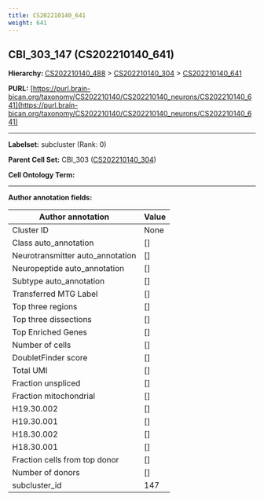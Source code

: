 ```yaml
---
title: CS202210140_641
weight: 641
---
```

## CBI_303_147 (CS202210140_641)
<b>Hierarchy: </b>
[CS202210140_488](../CS202210140_488) >
[CS202210140_304](../CS202210140_304) >
[CS202210140_641](../CS202210140_641)

**PURL:** [https://purl.brain-bican.org/taxonomy/CS202210140/CS202210140_neurons/CS202210140_641](https://purl.brain-bican.org/taxonomy/CS202210140/CS202210140_neurons/CS202210140_641)

---


**Labelset:** subcluster (Rank: 0)

**Parent Cell Set:** CBI_303 ([CS202210140_304](../CS202210140_304))



**Cell Ontology Term:** 

[MARKER GENES.]: #


---

[TRANSFERRED ANNOTATIONS.]: #


[AUTHOR ANNOTATION FIELDS.]: #


**Author annotation fields:**

| Author annotation | Value |
|-------------------|-------|
|Cluster ID|None|
|Class auto_annotation|[]|
|Neurotransmitter auto_annotation|[]|
|Neuropeptide auto_annotation|[]|
|Subtype auto_annotation|[]|
|Transferred MTG Label|[]|
|Top three regions|[]|
|Top three dissections|[]|
|Top Enriched Genes|[]|
|Number of cells|[]|
|DoubletFinder score|[]|
|Total UMI|[]|
|Fraction unspliced|[]|
|Fraction mitochondrial|[]|
|H19.30.002|[]|
|H19.30.001|[]|
|H18.30.002|[]|
|H18.30.001|[]|
|Fraction cells from top donor|[]|
|Number of donors|[]|
|subcluster_id|147|
